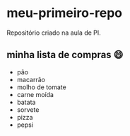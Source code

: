 # meu-primeiro-repo
Repositório criado na aula de PI.

## minha lista de compras :smile:
- pão
- macarrão
- molho de tomate
- carne moída
- batata
- sorvete
- pizza
- pepsi

